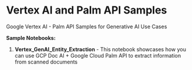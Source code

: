 # Vertex AI and Palm API Samples
Google Vertex AI - Palm API Samples for Generative AI Use Cases

**Sample Notebooks:**
1. **Vertex_GenAI_Entity_Extraction** - This notebook showcases how you can use GCP Doc AI + Google Cloud Palm API to extract information from scanned documents
